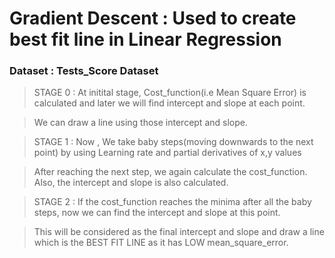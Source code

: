# Gradient Descent : Used to create best fit line in Linear Regression

### Dataset : Tests_Score Dataset
> STAGE 0 : At initital stage, Cost_function(i.e Mean Square Error) is calculated and later we will find intercept and slope at each point.

> We can draw a line using those intercept and slope.

> STAGE 1 : Now , We take baby steps(moving downwards to the next point) by using Learning rate and partial derivatives of x,y values
 
> After reaching the next step, we again calculate the cost_function. Also, the intercept and slope is also calculated.  

> STAGE 2 : If the cost_function reaches the minima after all the baby steps, now we can find the intercept and slope at this point.
 
> This will be considered as the final intercept and slope and draw a line which is the BEST FIT LINE as it has LOW mean_square_error.


